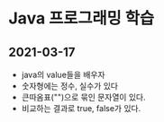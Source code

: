 # Java 프로그래밍 학습
## 2021-03-17
* java의 value들을 배우자
* 숫자형에는 정수, 실수가 있다
* 큰따옴표("")으로 묶인 문자열이 있다.
* 비교하는 결과로 true, false가 있다.
